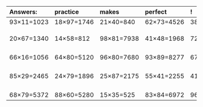 | Answers: | practice | makes | perfect | ! |
| :--- | :--- | :--- | :--- | :--- |
| 93×11=1023 | 18×97=1746 | 21×40=840 | 62×73=4526 | 38×91=3458 | 
|   |   |   |   |   | 
|   |   |   |   |   | 
|   |   |   |   |   | 
| 20×67=1340 | 14×58=812 | 98×81=7938 | 41×48=1968 | 72×43=3096 | 
|   |   |   |   |   | 
|   |   |   |   |   | 
|   |   |   |   |   | 
|   |   |   |   |   | 
| 66×16=1056 | 64×80=5120 | 96×80=7680 | 93×89=8277 | 67×49=3283 | 
|   |   |   |   |   | 
|   |   |   |   |   | 
|   |   |   |   |   | 
|   |   |   |   |   | 
| 85×29=2465 | 24×79=1896 | 25×87=2175 | 55×41=2255 | 41×74=3034 | 
|   |   |   |   |   | 
|   |   |   |   |   | 
|   |   |   |   |   | 
|   |   |   |   |   | 
| 68×79=5372 | 88×60=5280 | 15×35=525 | 83×84=6972 | 96×88=8448 | 
